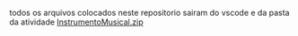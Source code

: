todos os arquivos colocados neste repositorio sairam do vscode e da pasta da atividade [InstrumentoMusical.zip](https://github.com/user-attachments/files/22750886/InstrumentoMusical.zip)
